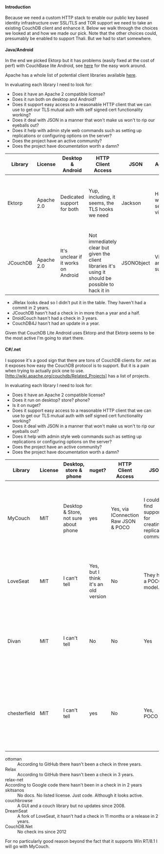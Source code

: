 #### Introduction

Because we need a custom HTTP stack to enable our public key based identity infrastructure over SSL/TLS and TOR support we need to take an existing CouchDB client and enhance it. Below we walk through the choices we looked at and how we made our pick. Note that the other choices could, presumably be enabled to support Thali. But we had to start somewhere.

#### Java/Android

In the end we picked Ektorp but it has problems (easily fixed at the cost of perf) with CouchBase lite Android, see [here](https://groups.google.com/forum/#!topic/mobile-couchbase/ht0kAw2QFpc) for the easy work around.

Apache has a whole list of potential client libraries available [here](http://wiki.apache.org/couchdb/Getting_started_with_Java).

In evaluating each library I need to look for:

* Does it have an Apache 2 compatible license?
* Does it run both on desktop and Android?
* Does it support easy access to a reasonable HTTP client that we can use to get our TLS mutual auth with self signed cert functionality working?
* Does it deal with JSON in a manner that won't make us won't to rip our eyeballs out?
* Does it help with admin style web commands such as setting up replications or configuring options on the server?
* Does the project have an active community?
* Does the project have documentation worth a damn?


Library | License | Desktop & Android | HTTP Client Access | JSON | Admin | Community | Docs 
--- | --- | --- | --- | --- | --- | --- | --- 
Ektorp | Apache 2.0 | Dedicated support for both | Yup, including, it seems, the TLS hooks we need | Jackson | Help with setting views | Their mailing list looks pretty dead but their commit rate is low but reasonably consistent | Yes! 
JCouchDB | Apache 2.0 | It's unclear if it works on Android | Not immediately clear but given the client libraries it's using it should be possible to hack it in | JSONObject | Views and such | The forum has light traffic and they seem to do a major release once a year | Yes! 

* JRelax looks dead so I didn't put it in the table. They haven't had a commit in 2 years.
* JCouchDB hasn't had a check in in more than a year and a half.
* DroidCouch hasn't had a check in 3 years.
* CouchDB4J hasn't had an update in a year.

Given that CouchDB Lite Android uses Ektorp and that Ektorp seems to be the most active I'm going to start there.

#### C#/.net 

I suppose it's a good sign that there are tons of CouchDB clients for .net as it exposes how easy the CouchDB protocol is to support. But it is a pain when trying to actually pick one to use. [http://wiki.apache.org/couchdb/Related_Projects] has a list of projects.

In evaluating each library I need to look for:

* Does it have an Apache 2 compatible license?
* Does it run on desktop? store? phone?
* Is it on nuget?
* Does it support easy access to a reasonable HTTP client that we can use to get our TLS mutual auth with self signed cert functionality working?
* Does it deal with JSON in a manner that won't make us won't to rip our eyeballs out?
* Does it help with admin style web commands such as setting up replications or configuring options on the server?
* Does the project have an active community?
* Does the project have documentation worth a damn?

Library | License | Desktop, store & phone | nuget? | HTTP Client Access | JSON | Admin | Community | Docs | Notes 
--- | --- | --- | --- | --- | --- | --- | --- | --- | --- 
MyCouch | MIT | Desktop & Store, not sure about phone | yes | Yes, via IConnection  Raw JSON & POCO | I couldn't find support for creating a replication command | I can't find any sign of a real community but there are regular updates. | They exist but are rather brief. | Their claim to fame seems to be that they are completely asynchronous but use .NET's asynch support to make that not suck.
LoveSeat | MIT | I can't tell | Yes, but I think it's an old version | No | They have a POCO model.| Yes | Not really, last check in was 3 months ago, last release was 2 years ago! | Yes | This is synchronous and simpler than say MyCouch.
Divan | MIT | I can't tell | No | No | Yes | Lots of the usual but no replication | Mailing list link doesn't work and no check ins for 6 months | None | Looks dead although I was under the (mistaken?) impression that a lot of people like it and it does have sample code
chesterfield | MIT | I can't tell | yes | No | Yes, POCO | Yes | No | No | This is a fork of both LoveSeat and DreamSeat. No check ins/releases for 9 months. They also have dependencies on a ton of DLLs.

<dl>
<dt>ottoman</dt>
<dd>According to GitHub there hasn't been a check in three years.<dd>

<dt>Relax</dt>
<dd>According to GitHub there hasn't been a check in 3 years.</dd>

<dt>relax-net</dt>
<ddt>According to Google code there hasn't been in a check in in 2 years</dd>

<dt>skitsanos</dt>
<dd>No docs. No listed license. Just code. Although it looks active.<dd>

<dt>couchbrowse</dt>
<dd>A GUI and a couch library but no updates since 2008.</dd>

<dt>DreamSeat</dt>
<dd>A fork of LoveSeat, it hasn't had a check in 11 months or a release in 2 years.</dd>

<dt>CouchDB.Net</dt>
<dd>No check ins since 2012</dd>

</dl>

For no particularly good reason beyond the fact that it supports Win RT/8.1 I will go with MyCouch.
